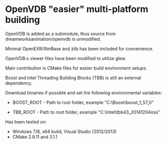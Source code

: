 # OpenVDB "easier" multi-platform building

OpenVDB is added as a submodule, thus source from dreamworksanimation/openvdb is unmodified.

Minimal OpenEXR/IllmBase and zlib has been included for convenience.

OpenVDB:s viewer files have been modified to utilize glew.

Main contribution is CMake files for easier build environment setups.

Boost and Intel Threading Building Blocks (TBB) is still an external dependency.

Download binaries if possible and set the following environmental variables:

 - BOOST_ROOT   - Path to root folder, example "C:\Boost\boost_1_57_0"

 - TBB_ROOT       - Path to root folder, example "C:\Intel\tbb43_20141204oss"

Has been tested on:

 -  Windows 7/8, x64 build, Visual Studio (2012/2013)
 -  CMake 2.8.11 and 3.1.1


